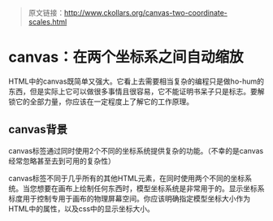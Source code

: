 > 原文链接：http://www.ckollars.org/canvas-two-coordinate-scales.html
> 


# canvas：在两个坐标系之间自动缩放  

HTML中的canvas既简单又强大。它看上去需要相当复杂的编程只是做ho-hum的东西，但是实际上它可以做很多事情且很容易，它不能证明书呆子只是标志。要解锁它的全部力量，你应该在一定程度上了解它的工作原理。

## canvas背景
canvas标签通过同时使用2个不同的坐标系统提供复杂的功能。（不幸的是canvas经常忽略甚至去到可用的复杂性）  

canvas标签不同于几乎所有的其他HTML元素，在同时使用两个不同的坐标系统。当您想要在画布上绘制任何东西时，模型坐标系统是非常用于的。显示坐标系标度用于控制专用于画布的物理屏幕空间。你应该明确指定模型坐标大小作为HTML中的属性，以及css中的显示坐标大小。  

